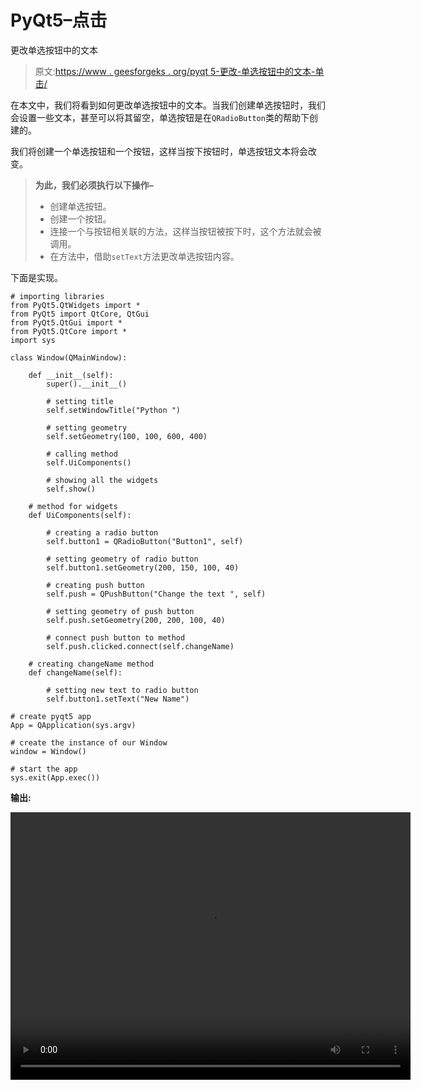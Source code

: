 # PyQt5–点击

更改单选按钮中的文本

> 原文:[https://www . geesforgeks . org/pyqt 5-更改-单选按钮中的文本-单击/](https://www.geeksforgeeks.org/pyqt5-change-text-in-radio-button-on-click/)

在本文中，我们将看到如何更改单选按钮中的文本。当我们创建单选按钮时，我们会设置一些文本，甚至可以将其留空，单选按钮是在`QRadioButton`类的帮助下创建的。

我们将创建一个单选按钮和一个按钮，这样当按下按钮时，单选按钮文本将会改变。

> **为此，我们必须执行以下操作–**
> 
> *   创建单选按钮。
> *   创建一个按钮。
> *   连接一个与按钮相关联的方法，这样当按钮被按下时，这个方法就会被调用。
> *   在方法中，借助`setText`方法更改单选按钮内容。

下面是实现。

```
# importing libraries
from PyQt5.QtWidgets import * 
from PyQt5 import QtCore, QtGui
from PyQt5.QtGui import * 
from PyQt5.QtCore import * 
import sys

class Window(QMainWindow):

    def __init__(self):
        super().__init__()

        # setting title
        self.setWindowTitle("Python ")

        # setting geometry
        self.setGeometry(100, 100, 600, 400)

        # calling method
        self.UiComponents()

        # showing all the widgets
        self.show()

    # method for widgets
    def UiComponents(self):

        # creating a radio button
        self.button1 = QRadioButton("Button1", self)

        # setting geometry of radio button
        self.button1.setGeometry(200, 150, 100, 40)

        # creating push button
        self.push = QPushButton("Change the text ", self)

        # setting geometry of push button
        self.push.setGeometry(200, 200, 100, 40)

        # connect push button to method
        self.push.clicked.connect(self.changeName)

    # creating changeName method
    def changeName(self):

        # setting new text to radio button
        self.button1.setText("New Name")

# create pyqt5 app
App = QApplication(sys.argv)

# create the instance of our Window
window = Window()

# start the app
sys.exit(App.exec())
```

**输出:**

<video class="wp-video-shortcode" id="video-393241-1" width="640" height="428" preload="metadata" controls=""><source type="video/mp4" src="https://media.geeksforgeeks.org/wp-content/uploads/20200331161422/Python-31-03-2020-16_13_44.mp4?_=1">[https://media.geeksforgeeks.org/wp-content/uploads/20200331161422/Python-31-03-2020-16_13_44.mp4](https://media.geeksforgeeks.org/wp-content/uploads/20200331161422/Python-31-03-2020-16_13_44.mp4)</video>